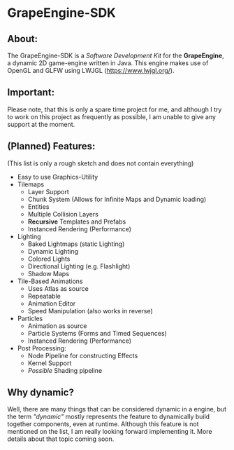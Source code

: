 # GrapeEngine-SDK

## About:
The GrapeEngine-SDK is a *Software Development Kit* for the **GrapeEngine**, a dynamic 2D game-engine written in Java.
This engine makes use of OpenGL and GLFW using LWJGL (https://www.lwjgl.org/).


## Important:
Please note, that this is only a spare time project for me, and although I try to work
on this project as frequently as possible, I am unable to give any support at the moment.

## (Planned) Features:
(This list is only a rough sketch and does not contain everything)

  * Easy to use Graphics-Utility
  * Tilemaps
    - Layer Support
    - Chunk System (Allows for Infinite Maps and Dynamic loading)
    - Entities
    - Multiple Collision Layers
    - **Recursive** Templates and Prefabs
    - Instanced Rendering (Performance)
  * Lighting
    - Baked Lightmaps (static Lighting)
    - Dynamic Lighting
    - Colored Lights
    - Directional Lighting (e.g. Flashlight)
    - Shadow Maps
  * Tile-Based Animations
    - Uses Atlas as source
    - Repeatable
    - Animation Editor
    - Speed Manipulation (also works in reverse)
  * Particles
    - Animation as source
    - Particle Systems (Forms and Timed Sequences)
    - Instanced Rendering (Performance)
  * Post Processing:
    - Node Pipeline for constructing Effects
    - Kernel Support
    - _Possible_ Shading pipeline

## Why dynamic?
Well, there are many things that can be considered dynamic in a engine, 
but the term _"dynamic"_ mostly represents the feature to dynamically build together components,
even at runtime. Although this feature is not mentioned on the list, I am really looking forward implementing it.
More details about that topic coming soon.
     
